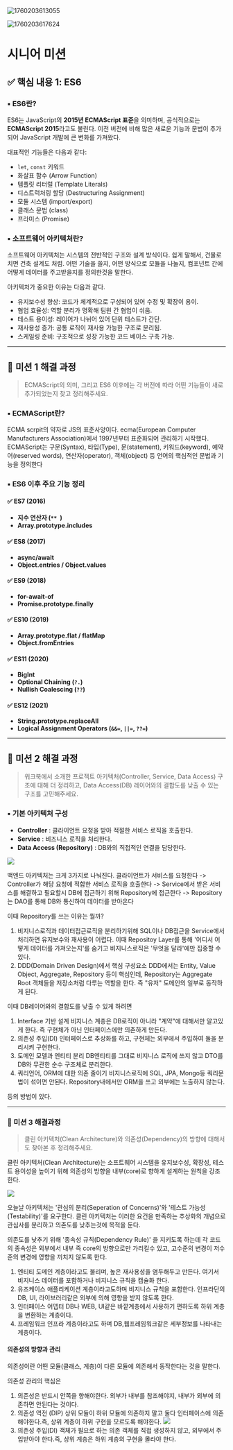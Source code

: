 ![1760203613055](image/README/1760203613055.png)

![1760203617624](image/README/1760203617624.png)

# 시니어 미션


## ✅ 핵심 내용 1: ES6

### ▪ ES6란?

ES6는 JavaScript의 **2015년 ECMAScript 표준**을 의미하며, 공식적으로는 **ECMAScript 2015**라고도 불린다.
이전 버전에 비해 많은 새로운 기능과 문법이 추가되어 JavaScript 개발에 큰 변화를 가져왔다.

대표적인 기능들은 다음과 같다:

* `let`, `const` 키워드
* 화살표 함수 (Arrow Function)
* 템플릿 리터럴 (Template Literals)
* 디스트럭처링 할당 (Destructuring Assignment)
* 모듈 시스템 (import/export)
* 클래스 문법 (class)
* 프라미스 (Promise)

### ▪ 소프트웨어 아키텍처란?

소프트웨어 아키텍처는 시스템의 전반적인 구조와 설계 방식이다. 쉽게 말해서, 건물로 치면 건축 설계도 처럼. 어떤 기술을 쓸지, 어떤 방식으로 모듈을 나눌지, 컴포넌트 간에 어떻게 데이터를 주고받을지를 정의한것을 말한다.

아키텍처가 중요한 이유는 다음과 같다.

* 유지보수성 향상: 코드가 체계적으로 구성되어 있어 수정 및 확장이 용이.
* 협업 효율성: 역할 분리가 명확해 팀원 간 협업이 쉬움.
* 테스트 용이성: 레이어가 나뉘어 있어 단위 테스트가 간단.
* 재사용성 증가: 공통 로직이 재사용 가능한 구조로 분리됨.
* 스케일링 준비: 구조적으로 성장 가능한 코드 베이스 구축 가능.

---

## 🚨 미션 1 해결 과정

> ECMAScript의 의미, 그리고 ES6 이후에는 각 버전에 따라 어떤 기능들이 새로 추가되었는지 찾고 정리해주세요.

### ▪ ECMAScript란?

ECMA scrpit의 약자로 JS의 표준사양이다. ecma(European Computer Manufacturers Association)에서 1997년부터 표준화되어 관리하기 시작했다. ECMAScript는 구문(Syntax), 타입(Type), 문(statement), 키워드(keyword), 예약어(reserved words), 연산자(operator), 객체(object) 등 언어의 핵심적인 문법과 기능을 정의한다

### ▪ ES6 이후 주요 기능 정리

#### ✅ ES7 (2016)

* **지수 연산자 (`** `)**
* **Array.prototype.includes**

#### ✅ ES8 (2017)

* **async/await**
* **Object.entries / Object.values**

#### ✅ ES9 (2018)

* **for-await-of**
* **Promise.prototype.finally**

#### ✅ ES10 (2019)

* **Array.prototype.flat / flatMap**
* **Object.fromEntries**

#### ✅ ES11 (2020)

* **BigInt**
* **Optional Chaining (`?.`)**
* **Nullish Coalescing (`??`)**

#### ✅ ES12 (2021)

* **String.prototype.replaceAll**
* **Logical Assignment Operators (`&&=`, `||=`, `??=`)**

---

## 🚨 미션 2 해결 과정

> 워크북에서 소개한 프로젝트 아키텍처(Controller, Service, Data Access) 구조에 대해 더 정리하고, Data Access(DB) 레이어와의 결합도를 낮출 수 있는 구조를 고민해주세요.

### ▪ 기본 아키텍처 구성

* **Controller** : 클라이언트 요청을 받아 적절한 서비스 로직을 호출한다.
* **Service** : 비즈니스 로직을 처리한다.
* **Data Access (Repository)** : DB와의 직접적인 연결을 담당한다.

![](https://velog.velcdn.com/images/seoki180/post/49a06774-d588-4b6a-aedc-6dc6ca180f8c/image.png)

백엔드 아키텍처는 크게 3가지로 나눠진다.
클라이언트가 서비스를 요청한다 -> Controller가 해당 요청에 적합한 서비스 로직을 호출한다 -> Service에서 받은 서비스를 해결하고 필요할시 DB에 접근하기 위해 Repository에 접근한다 -> Repository는 DAO를 통해 DB와 통신하여 데이터를 받아온다

이때 Repository를 쓰는 이유는 뭘까?

1. 비지니스로직과 데이터접근로직을 분리하기위해
   SQL이나 DB접근을 Service에서 처리하면 유지보수와 재사용이 어렵다. 이때 Repositoy Layer를 통해 '어디서 어떻게 데이터를 가져오는지'를 숨기고 비지니스로직은 '무엇을 달라'에만 집중할 수 있다.
2. DDD(Domain Driven Design)에서 핵심 구성요소
   DDD에서는 Entity, Value Object, Aggregate, Repository 등이 핵심인데,
   Repository는 Aggregate Root 객체들을 저장소처럼 다루는 역할을 한다.
   즉 "유저" 도메인의 일부로 동작하게 된다.

이때 DB레이어와의 결합도를 낮출 수 있게 하려면

1. Interface 기반 설계
   비지니스 계층은 DB로직이 아니라 "계약"에 대해서만 알고있게 한다. 즉 구현체가 아닌 인터페이스에만 의존하게 만든다.
2. 의존성 주입(DI)
   인터페이스로 추상화를 하고, 구현체는 외부에서 주입하여 둘을 분리시켜 구현한다.
3. 도메인 모델과 엔티티 분리
   DB엔티티를 그대로 비지니스 로직에 쓰지 않고 DTO를 DB와 무관한 순수 구조체로 분리한다.
4. 쿼리언어, ORM에 대한 의존 줄이기
   비지니스로직에 SQL, JPA, Mongo등 쿼리문법이 섞이면 안된다. Repository내에서만 ORM을 쓰고 외부에는 노출하지 않는다.

등의 방법이 있다.

---

### 🚨 미션 3 해결과정

> 클린 아키텍처(Clean Architecture)와 의존성(Dependency)의 방향에 대해서도 찾아본 후 정리해주세요.

클린 아키텍처(Clean Architecture)는 소프트웨어 시스템을 유지보수성, 확장성, 테스트 용이성을 높이기 위해 의존성의 방향을 내부(core)로 향하게 설계하는 원칙을 강조한다.

![](https://velog.velcdn.com/images/seoki180/post/2efc95a0-2bd1-4d8a-bde6-26fc06ccfb1c/image.png)

오늘날 아키텍처는 '관심의 분리(Seperation of Concerns)'와 '테스트 가능성(Testability)'를 요구한다. 클린 아키텍처는 이러한 요건을 만족하는 추상화의 개념으로 관심사를 분리하고 의존도를 낮추는것에 목적을 둔다.

의존도를 낮추기 위해 '종속성 규칙(Dependency Rule)' 을 지키도록 하는데 각 코드의 종속성은 외부에서 내부 즉 core의 방향으로만 가리킬수 있고, 고수준의 변경이 저수준의 변경에 영향을 끼치지 않도록 한다.

1. 엔티티
   도메인 계층이라고도 불리며, 높은 재사용성을 염두해두고 만든다. 여기서 비지니스 데이터를 포함하거나 비지니스 규칙을 캡슐화 한다.
2. 유즈케이스
   애플리케이션 계층이라고도하며 비지니스 규칙을 포함한다. 인프라단의 DB, UI, 라이브러리같은 외부에 의해 영향을 받지 않도록 한다.
3. 인터페이스 어뎁터
   DB나 WEB, UI같은 바깥계층에서 사용하기 편하도록 하위 계층을 변환하는 계층이다.
4. 프레임워크
   인프라 계층이라고도 하며 DB,웹프레임워크같은 세부정보를 나타내는 계층이다.

#### 의존성의 방향과 관리

의존성이란 어떤 모듈(클래스, 계층)이 다른 모듈에 의존해서 동작한다는 것을 말한다.

의존성 관리의 핵심은

1. 의존성은 반드시 안쪽을 향해야한다.
   외부가 내부를 참조해야지, 내부가 외부에 의존하면 안된다는 것이다.
2. 의존성 역전 (DIP)
   상위 모듈이 하위 모듈에 의존하지 말고 둘다 인터페이스에 의존해야한다.즉, 상위 계층이 하위 구현을 모르도록 해야한다.
   ![](https://velog.velcdn.com/images/seoki180/post/005818d5-6851-41de-962d-9fa6ff75cc23/image.png)
3. 의존성 주입(DI)
   객체가 필요로 하는 의존 객체를 직접 생성하지 않고, 외부에서 주입받아야 한다.즉, 상위 계층은 하위 계층의 구현을 몰라야 한다.
